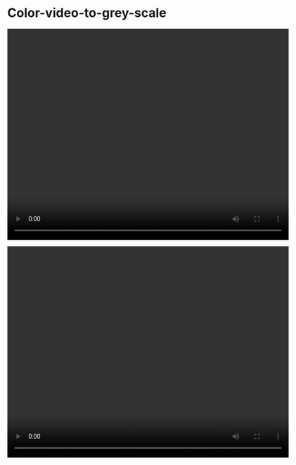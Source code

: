 # Color-video-to-grey-scale
<p>
   <video width="640" height="480" controls>
    <source src="Funniest Cat Videos Compilation in 2 Minute.mp4" type="video/mp4">
     </p>
  <P>
     <video width="640" height="480" controls>
    <source src="vid1_greyscale.mp4" type="video/mp4">
       </p>
